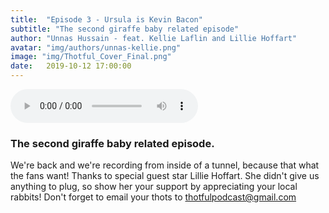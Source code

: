 ```yaml
---
title:  "Episode 3 - Ursula is Kevin Bacon"
subtitle: "The second giraffe baby related episode"
author: "Unnas Hussain - feat. Kellie Laflin and Lillie Hoffart"
avatar: "img/authors/unnas-kellie.png"
image: "img/Thotful_Cover_Final.png"
date:   2019-10-12 17:00:00
---
```


<audio controls="controls">
<source type="audio/mpeg" src="http://feeds.soundcloud.com/stream/694950112-thotfulpodcast-episode-3-ursula-is-kevin-bacon-1.mp3"></source>
	<p>Episode3</p>
</audio>


### The second giraffe baby related episode.
We're back and we're recording from inside of a tunnel, because that what the fans want!
Thanks to special guest star Lillie Hoffart. She didn't give us anything to plug, so show her your support by appreciating your local rabbits!
Don't forget to email your thots to thotfulpodcast@gmail.com